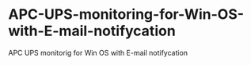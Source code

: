 # APC-UPS-monitoring-for-Win-OS-with-E-mail-notifycation
APC UPS monitorig for Win OS with E-mail notifycation
